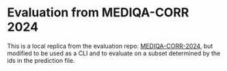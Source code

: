 # Evaluation from MEDIQA-CORR 2024

This is a local replica from the evaluation repo: [MEDIQA-CORR-2024](https://github.com/abachaa/MEDIQA-CORR-2024/blob/main/evaluation/mediqa-corr-2024-eval-script-2-all-metrics.py), but modified to be used as a CLI and to evaluate on a subset determined by the ids in the prediction file.